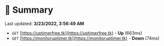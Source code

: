 # 📖 Summary
Last updated: **3/23/2022, 3:56:49 AM**

- `GET` [https://uptimerfree.tk](https://uptimerfree.tk) - **Up** (663ms)
- `GET` [https://monitoruptimer.tk](https://monitoruptimer.tk) - **Down** (74ms)
